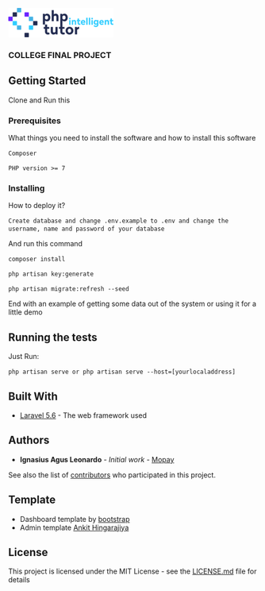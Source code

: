 ![](https://raw.githubusercontent.com/leonard04/php_tutor/master/public/theme/vendors/images/phpitutor_logo.png)
### COLLEGE FINAL PROJECT

## Getting Started

Clone and Run this

### Prerequisites

What things you need to install the software and how to install this software

```
Composer
```
```
PHP version >= 7
```
### Installing

How to deploy it?

```
Create database and change .env.example to .env and change the username, name and password of your database
```

And run this command

```
composer install
```
```
php artisan key:generate
```
```
php artisan migrate:refresh --seed
```

End with an example of getting some data out of the system or using it for a little demo

## Running the tests

Just Run:
```
php artisan serve or php artisan serve --host=[yourlocaladdress]
```

## Built With

* [Laravel 5.6](https://laravel.com/docs/5.6/) - The web framework used


## Authors

* **Ignasius Agus Leonardo** - *Initial work* - [Mopay](https://github.com/leonard04/WFSolo-Mopay)

See also the list of [contributors](https://github.com/leonard04/WFSolo-Mopay/graphs/contributors) who participated in this project.

## Template 
* Dashboard template by [bootstrap](https://getbootstrap.com/)
* Admin template [Ankit Hingarajiya](https://github.com/dropways)

## License

This project is licensed under the MIT License - see the [LICENSE.md](LICENSE.md) file for details

